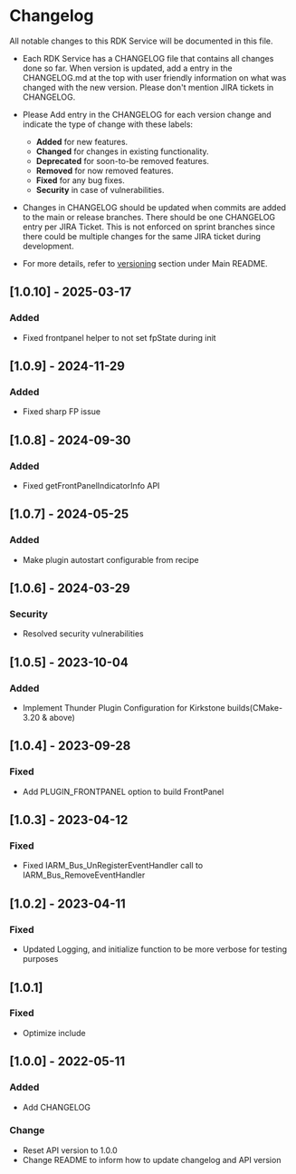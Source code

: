 # Changelog

All notable changes to this RDK Service will be documented in this file.

* Each RDK Service has a CHANGELOG file that contains all changes done so far. When version is updated, add a entry in the CHANGELOG.md at the top with user friendly information on what was changed with the new version. Please don't mention JIRA tickets in CHANGELOG. 

* Please Add entry in the CHANGELOG for each version change and indicate the type of change with these labels:
    * **Added** for new features.
    * **Changed** for changes in existing functionality.
    * **Deprecated** for soon-to-be removed features.
    * **Removed** for now removed features.
    * **Fixed** for any bug fixes.
    * **Security** in case of vulnerabilities.

* Changes in CHANGELOG should be updated when commits are added to the main or release branches. There should be one CHANGELOG entry per JIRA Ticket. This is not enforced on sprint branches since there could be multiple changes for the same JIRA ticket during development. 

* For more details, refer to [versioning](https://github.com/rdkcentral/rdkservices#versioning) section under Main README.

## [1.0.10] - 2025-03-17
### Added
- Fixed frontpanel helper to not set fpState during init 

## [1.0.9] - 2024-11-29
### Added
- Fixed sharp FP issue

## [1.0.8] - 2024-09-30
### Added
- Fixed getFrontPanelIndicatorInfo API

## [1.0.7] - 2024-05-25
### Added
- Make plugin autostart configurable from recipe

## [1.0.6] - 2024-03-29
### Security
- Resolved security vulnerabilities

## [1.0.5] - 2023-10-04
### Added
- Implement Thunder Plugin Configuration for Kirkstone builds(CMake-3.20 & above)

## [1.0.4] - 2023-09-28
### Fixed
- Add PLUGIN_FRONTPANEL option to build FrontPanel

## [1.0.3] - 2023-04-12
### Fixed
- Fixed IARM_Bus_UnRegisterEventHandler  call to IARM_Bus_RemoveEventHandler

## [1.0.2] - 2023-04-11
### Fixed
- Updated Logging, and initialize function to be more verbose for testing purposes

## [1.0.1]
### Fixed
- Optimize include

## [1.0.0] - 2022-05-11
### Added
- Add CHANGELOG

### Change
- Reset API version to 1.0.0
- Change README to inform how to update changelog and API version
